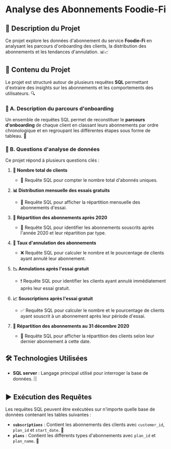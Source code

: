 # Analyse des Abonnements Foodie-Fi

## 📖 Description du Projet
Ce projet explore les données d'abonnement du service **Foodie-Fi** en analysant les parcours d'onboarding des clients, la distribution des abonnements et les tendances d'annulation. 📊📈

## 📂 Contenu du Projet
Le projet est structuré autour de plusieurs requêtes **SQL** permettant d'extraire des insights sur les abonnements et les comportements des utilisateurs. 🔍

### 🚀 A. Description du parcours d'onboarding
Un ensemble de requêtes SQL permet de reconstituer le **parcours d'onboarding** de chaque client en classant leurs abonnements par ordre chronologique et en regroupant les différentes étapes sous forme de tableau. 📅

### 🧐 B. Questions d'analyse de données
Ce projet répond à plusieurs questions clés :

1. **📌 Nombre total de clients**
   - 🔢 Requête SQL pour compter le nombre total d'abonnés uniques.

2. **📊 Distribution mensuelle des essais gratuits**
   - 📆 Requête SQL pour afficher la répartition mensuelle des abonnements d'essai.

3. **📅 Répartition des abonnements après 2020**
   - 🔎 Requête SQL pour identifier les abonnements souscrits après l'année 2020 et leur répartition par type.

4. **🚨 Taux d'annulation des abonnements**
   - ❌ Requête SQL pour calculer le nombre et le pourcentage de clients ayant annulé leur abonnement.

5. **📉 Annulations après l'essai gratuit**
   - ❗ Requête SQL pour identifier les clients ayant annulé immédiatement après leur essai gratuit.

6. **📈 Souscriptions après l'essai gratuit**
   - ✅ Requête SQL pour calculer le nombre et le pourcentage de clients ayant souscrit à un abonnement après leur période d'essai.

7. **📆 Répartition des abonnements au 31 décembre 2020**
   - 📜 Requête SQL pour afficher la répartition des clients selon leur dernier abonnement à cette date.

## 🛠️ Technologies Utilisées
- **SQL server** : Langage principal utilisé pour interroger la base de données. 🗄️

## ▶️ Exécution des Requêtes
Les requêtes SQL peuvent être exécutées sur n'importe quelle base de données contenant les tables suivantes :
- **`subscriptions`** : Contient les abonnements des clients avec `customer_id`, `plan_id` et `start_date`. 📜
- **`plans`** : Contient les différents types d'abonnements avec `plan_id` et `plan_name`. 📑



